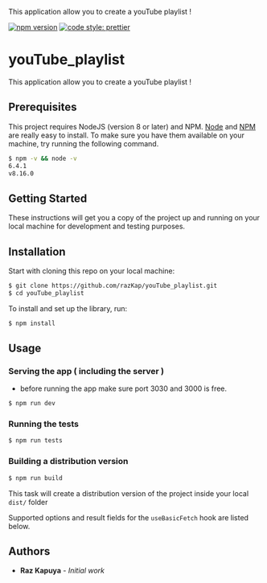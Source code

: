 This application allow you to create a youTube playlist !

[![npm version](https://badge.fury.io/js/angular2-expandable-list.svg)](https://badge.fury.io/js/angular2-expandable-list)
[![code style: prettier](https://img.shields.io/badge/code_style-prettier-ff69b4.svg?style=flat-square)](https://github.com/prettier/prettier)

# youTube_playlist

This application allow you to create a youTube playlist !

## Prerequisites

This project requires NodeJS (version 8 or later) and NPM.
[Node](http://nodejs.org/) and [NPM](https://npmjs.org/) are really easy to install.
To make sure you have them available on your machine,
try running the following command.

```sh
$ npm -v && node -v
6.4.1
v8.16.0
```

## Getting Started

These instructions will get you a copy of the project up and running on your local machine for development and testing purposes.

## Installation

Start with cloning this repo on your local machine:

```sh
$ git clone https://github.com/razKap/youTube_playlist.git
$ cd youTube_playlist
```

To install and set up the library, run:

```sh
$ npm install
```

## Usage

### Serving the app ( including the server )

- before running the app make sure port 3030 and 3000 is free.

```sh
$ npm run dev
```

### Running the tests

```sh
$ npm run tests
```

### Building a distribution version

```sh
$ npm run build
```

This task will create a distribution version of the project
inside your local `dist/` folder

Supported options and result fields for the `useBasicFetch` hook are listed below.

## Authors

- **Raz Kapuya** - _Initial work_
